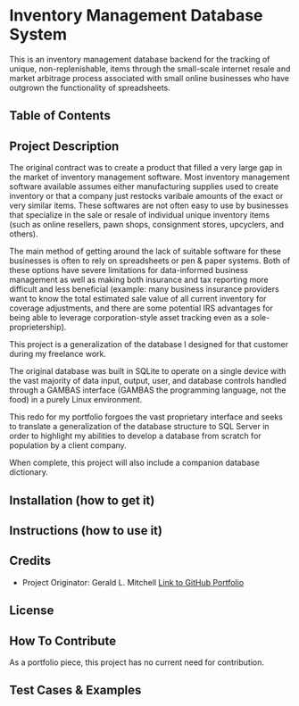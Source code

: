 # Inventory Management Database System
This is an inventory management database backend for the tracking of unique, non-replenishable, items through the small-scale internet resale and market arbitrage process associated with small online businesses who have outgrown the functionality of spreadsheets.

## Table of Contents


## Project Description
The original contract was to create a product that filled a very large gap in the market of inventory management software. Most inventory management software available assumes either manufacturing supplies used to create inventory or that a company just restocks varibale amounts of the exact or very similar items. These softwares are not often easy to use by businesses that specialize in the sale or resale of individual unique inventory items (such as online resellers, pawn shops, consignment stores, upcyclers, and others).

The main method of getting around the lack of suitable software for these businesses is often to rely on spreadsheets or pen & paper systems. Both of these options have severe limitations for data-informed business management as well as making both insurance and tax reporting more difficult and less beneficial (example: many business insurance providers want to know the total estimated sale value of all current inventory for coverage adjustments, and there are some potential IRS advantages for being able to leverage corporation-style asset tracking even as a sole-proprietership).

This project is a generalization of the database I designed for that customer during my freelance work.

The original database was built in SQLite to operate on a single device with the vast majority of data input, output, user, and database controls handled through a GAMBAS interface (GAMBAS the programming language, not the food) in a purely Linux environment.

This redo for my portfolio forgoes the vast proprietary interface and seeks to translate a generalization of the database structure to SQL Server in order to highlight my abilities to develop a database from scratch for population by a client company.

When complete, this project will also include a companion database dictionary.

## Installation (how to get it)


## Instructions (how to use it)


## Credits
* Project Originator: Gerald L. Mitchell [Link to GitHub Portfolio](https://github.com/gmitchell1982)

## License


## How To Contribute
As a portfolio piece, this project has no current need for contribution.

## Test Cases & Examples

